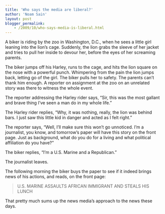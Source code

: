 ```yaml
---
title: 'Who says the media are liberal?'
author: 'Noam Sain'
layout: post
blogger_permalink:
    - /2009/10/who-says-media-is-liberal.html
---
```


A biker is riding by the zoo in Washington, D.C., when he sees a little girl leaning into the lion’s cage. Suddenly, the lion grabs the sleeve of her jacket and tries to pull her inside to devour her, before the eyes of her screaming parents.

The biker jumps off his Harley, runs to the cage, and hits the lion square on the nose with a powerful punch. Whimpering from the pain the lion jumps back, letting go of the girl. The biker pulls her to safety. The parents can’t thank him enough. A reporter on assignment at the zoo on an unrelated story was there to witness the whole event.

The reporter addressing the Harley rider says, “Sir, this was the most gallant and brave thing I’ve seen a man do in my whole life.”

The Harley rider replies, “Why, it was nothing, really, the lion was behind bars. I just saw this little kid in danger and acted as I felt right.”

The reporter says, “Well, I’ll make sure this won’t go unnoticed. I’m a journalist, you know, and tomorrow’s paper will have this story on the front page. Just as background, what do you do for a living and what political affiliation do you have?”

The biker replies, “I’m a U.S. Marine and a Republican.”

The journalist leaves.

The following morning the biker buys the paper to see if it indeed brings news of his actions, and reads, on the front page:

> U.S. MARINE ASSAULTS AFRICAN IMMIGRANT AND STEALS HIS LUNCH

That pretty much sums up the news media’s approach to the news these days.